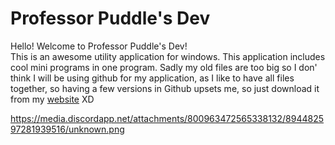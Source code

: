 # Professor Puddle's Dev
Hello! Welcome to Professor Puddle's Dev!<br>
This is an awesome utility application for windows. This application includes cool mini programs in one program. Sadly my old files are too big so I don' think I will be using github for my application, as I like to have all files together, so having a few versions in Github upsets me, so just download it from my [website](https://bitly.com/ppd-website) XD

https://media.discordapp.net/attachments/800963472565338132/894482597281939516/unknown.png

